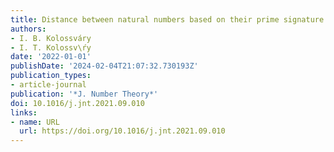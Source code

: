```yaml
---
title: Distance between natural numbers based on their prime signature
authors:
- I. B. Kolossváry
- I. T. Kolossv\ŕy
date: '2022-01-01'
publishDate: '2024-02-04T21:07:32.730193Z'
publication_types:
- article-journal
publication: '*J. Number Theory*'
doi: 10.1016/j.jnt.2021.09.010
links:
- name: URL
  url: https://doi.org/10.1016/j.jnt.2021.09.010
---
```

